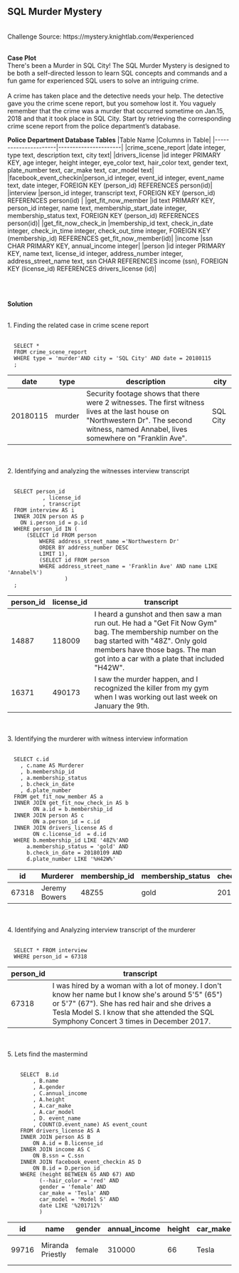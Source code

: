 **SQL Murder Mystery**
-------------------
<br>
Challenge Source: https://mystery.knightlab.com/#experienced
<br>
<br>

**Case Plot**
<br>
There's been a Murder in SQL City! The SQL Murder Mystery is designed to be both a self-directed lesson to learn SQL concepts and commands and a fun game for experienced SQL users to solve an intriguing crime.
<br>
<br>
A crime has taken place and the detective needs your help. The detective gave you the crime scene report, but you somehow lost it. You vaguely remember that the crime was a ​murder​ that occurred sometime on ​Jan.15, 2018​ and that it took place in ​SQL City​. Start by retrieving the corresponding crime scene report from the police department’s database.
<br>

**Police Department Database Tables**
|Table Name                  |Columns in Table|
|----------------------|----------------------|
|crime_scene_report    |date integer, type text, description text, city text|
|drivers_license       |id integer PRIMARY KEY, age integer, height integer, eye_color text, hair_color text, gender text, plate_number text, car_make text, car_model text|
|facebook_event_checkin|person_id integer, event_id integer, event_name text, date integer, FOREIGN KEY (person_id) REFERENCES person(id)|
|interview             |person_id integer, transcript text, FOREIGN KEY (person_id) REFERENCES person(id) |
|get_fit_now_member    |id text PRIMARY KEY, person_id integer, name text, membership_start_date integer, membership_status text, FOREIGN KEY (person_id) REFERENCES person(id)|
|get_fit_now_check_in  |membership_id text, check_in_date integer, check_in_time integer, check_out_time integer, FOREIGN KEY (membership_id) REFERENCES get_fit_now_member(id)|
|income                |ssn CHAR PRIMARY KEY, annual_income integer|
|person                |id integer PRIMARY KEY, name text, license_id integer, address_number integer, address_street_name text, ssn CHAR REFERENCES income (ssn), FOREIGN KEY (license_id) REFERENCES drivers_license (id)|

  <br>
  <br>

**Solution**

<br>
1. Finding the related case in crime scene report
<br>
<br>

      SELECT * 
      FROM crime_scene_report
      WHERE type = 'murder'AND city = 'SQL City' AND date = 20180115
      ;
         
|date                  |type  |description                                                                                                                                                                              |city    |
|----------------------|------|-----------------------------------------------------------------------------------------------------------------------------------------------------------------------------------------|--------|
|20180115              |murder|Security footage shows that there were 2 witnesses. The first witness lives at the last house on "Northwestern Dr". The second witness, named Annabel, lives somewhere on "Franklin Ave".|SQL City|

<br>
<br>
2. Identifying and analyzing the witnesses interview transcript
<br>
<br>

      SELECT person_id
	           , license_id
	           , transcript
      FROM interview AS i
      INNER JOIN person AS p
        ON i.person_id = p.id
      WHERE person_id IN (
  		  (SELECT id FROM person
			  WHERE address_street_name ='Northwestern Dr' 
			  ORDER BY address_number DESC
			  LIMIT 1),
			  (SELECT id FROM person
			  WHERE address_street_name = 'Franklin Ave' AND name LIKE 'Annabel%')
		              )
      ;
         
|person_id             |license_id|transcript                                                                                                                                                                               |
|----------------------|----------|-----------------------------------------------------------------------------------------------------------------------------------------------------------------------------------------|
|14887                 |118009    |I heard a gunshot and then saw a man run out. He had a "Get Fit Now Gym" bag. The membership number on the bag started with "48Z". Only gold members have those bags. The man got into a car with a plate that included "H42W".|
|16371                 |490173    |I saw the murder happen, and I recognized the killer from my gym when I was working out last week on January the 9th.                                                                    |

<br>

<br>
3. Identifying the murderer with witness interview information
<br>
<br>

      SELECT c.id 
        , c.name AS Murderer
      	, b.membership_id
      	, a.membership_status
      	, b.check_in_date
      	, d.plate_number
      FROM get_fit_now_member AS a
      INNER JOIN get_fit_now_check_in AS b
      		ON a.id = b.membership_id
      INNER JOIN person AS c
      		ON a.person_id = c.id
      INNER JOIN drivers_license AS d
      		ON c.license_id	 = d.id
      WHERE b.membership_id LIKE '48Z%'AND
      	  a.membership_status = 'gold' AND
      	  b.check_in_date = 20180109 AND
      	  d.plate_number LIKE '%H42W%'

|id                    |Murderer|membership_id                                                                                                                                                                            |membership_status|check_in_date|plate_number|
|----------------------|--------|-----------------------------------------------------------------------------------------------------------------------------------------------------------------------------------------|-----------------|-------------|------------|
|67318                 |Jeremy Bowers|48Z55                                                                                                                                                                                    |gold             |20180109     |0H42W2      |

<br>

<br>
4. Identifying and Analyzing interview transcript of the murderer
<br>
<br>

      SELECT * FROM interview
      WHERE person_id = 67318


|person_id             |transcript|
|----------------------|----------|
|67318                 |I was hired by a woman with a lot of money. I don't know her name but I know she's around 5'5" (65") or 5'7" (67"). She has red hair and she drives a Tesla Model S. I know that she attended the SQL Symphony Concert 3 times in December 2017.|

<br>

<br>
5. Lets find the mastermind
<br>
<br>

        SELECT  B.id
        	, B.name
        	, A.gender
        	, C.annual_income
        	, A.height
        	, A.car_make
        	, A.car_model
        	, D. event_name
        	, COUNT(D.event_name) AS event_count
        FROM drivers_license AS A
        INNER JOIN person AS B
        	ON A.id = B.license_id
        INNER JOIN income AS C
        	ON B.ssn = C.ssn
        INNER JOIN facebook_event_checkin AS D
        	ON B.id = D.person_id
        WHERE (height BETWEEN 65 AND 67) AND
        	  (--hair_color = 'red' AND
        	  gender = 'female' AND
        	  car_make = 'Tesla' AND
        	  car_model = 'Model S' AND
        	  date LIKE '%201712%'	
        	  )

|id                    |name  |gender|annual_income|height|car_make|car_model|event_name          |event_count|
|----------------------|------|------|-------------|------|--------|---------|--------------------|-----------|
|99716                 |Miranda Priestly|female|310000       |66    |Tesla   |Model S  |SQL Symphony Concert|3          |
